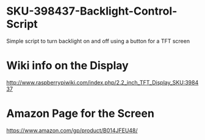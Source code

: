 # SKU-398437-Backlight-Control-Script
Simple script to turn backlight on and off using a button for a TFT screen

# Wiki info on the Display
http://www.raspberrypiwiki.com/index.php/2.2_inch_TFT_Display_SKU:398437

# Amazon Page for the Screen
https://www.amazon.com/gp/product/B014JFEU48/
